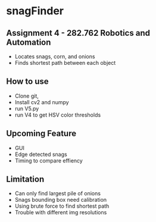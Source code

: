 # snagFinder
## Assignment 4 - 282.762 Robotics and Automation
- Locates snags, corn, and onions
- Finds shortest path between each object

## How to use
- Clone git,
- Install cv2 and numpy
- run V5.py
- run V4 to get HSV color thresholds

## Upcoming Feature
- GUI
- Edge detected snags
- Timing to compare effiency

## Limitation
- Can only find largest pile of onions
- Snags bounding box need calibration
- Using brute force to find shortest path
- Trouble with different img resolutions
